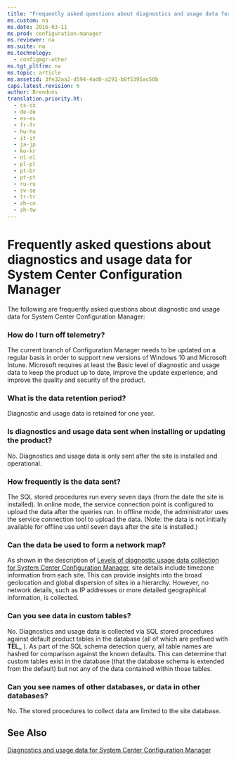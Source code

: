 ```yaml
---
title: "Frequently asked questions about diagnostics and usage data for System Center Configuration Manager"
ms.custom: na
ms.date: 2016-03-11
ms.prod: configuration-manager
ms.reviewer: na
ms.suite: na
ms.technology: 
  - configmgr-other
ms.tgt_pltfrm: na
ms.topic: article
ms.assetid: 3fe32aa2-d594-4ad0-a291-b8f5395ac50b
caps.latest.revision: 6
author: Brenduns
translation.priority.ht: 
  - cs-cz
  - de-de
  - es-es
  - fr-fr
  - hu-hu
  - it-it
  - ja-jp
  - ko-kr
  - nl-nl
  - pl-pl
  - pt-br
  - pt-pt
  - ru-ru
  - sv-se
  - tr-tr
  - zh-cn
  - zh-tw
---
```

# Frequently asked questions about diagnostics and usage data for System Center Configuration Manager
The following are frequently asked questions about diagnostic and usage data for System Center Configuration Manager:  
  
###  <a name="bkmk_off"></a> How do I turn off telemetry?  
 The current branch of Configuration Manager needs to be updated on a regular basis in order to support new versions of Windows 10 and Microsoft Intune. Microsoft requires at least the Basic level of diagnostic and usage data to keep the product up to date, improve the update experience, and improve the quality and security of the product.  
  
###  <a name="bkmk_retention"></a> What is the data retention period?  
 Diagnostic and usage data is retained for one year.  
  
###  <a name="bkmk_update"></a> Is diagnostics and usage data sent when installing or updating the product?  
 No. Diagnostics and usage data is only sent after the site is installed and operational.  
  
###  <a name="bkmk_frequency"></a> How frequently is the data sent?  
 The SQL stored procedures run every seven days (from the date the site is installed). In online mode, the service connection point is configured to upload the data after the queries run. In offline mode, the administrator uses the service connection tool to upload the data. (Note: the data is not initially available for offline use until seven days after the site is installed.)  
  
###  <a name="bkmk_network"></a> Can the data be used to form a network map?  
 As shown in the description of [Levels of diagnostic usage data collection for System Center Configuration Manager](../../core/plan-design/diagnostics/levels-of-diagnostic-usage-data-collection.md), site details include timezone information from each site. This can provide insights into the broad geolocation and global dispersion of sites in a hierarchy. However, no network details, such as IP addresses or more detailed geographical information, is collected.  
  
###  <a name="bkmk_tables"></a> Can you see data in custom tables?  
 No. Diagnostics and usage data is collected via SQL stored procedures against default product tables in the database (all of which are prefixed with **TEL_** ). As part of the SQL schema detection query, all table names are hashed for comparison against the known defaults. This can determine that custom tables exist in the database (that the database schema is extended from the default) but not any of the data contained within those tables.  
  
###  <a name="bkmk_databases"></a> Can you see names of other databases, or data in other databases?  
 No. The stored procedures to collect data are limited to the site database.  
  
## See Also  
 [Diagnostics and usage data for System Center Configuration Manager](../../core/plan-design/diagnostics/diagnostics-and-usage-data.md)